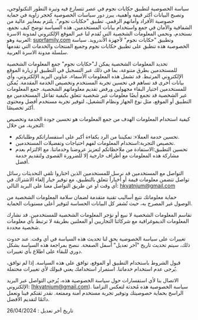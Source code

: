 سياسة الخصوصية لتطبيق حكايات نجوم
في عصر تتسارع فيه وتيرة التطور التكنولوجي، وتصبح البيانات أكثر قيمة وأهمية، يبرز دور سياسات الخصوصية كحجر زاوية في حماية خصوصية الأفراد وأمانهم الرقمي. تطبيق "حكايات نجوم"، يلتزم بمعايير عالية من الشفافية والأمان في جمع واستخدام بيانات المستخدمين. هذه السياسة توضح كيف نجمع، نستخدم، ونحمي المعلومات الشخصية التي تُقدم لنا عبر الموقع الإلكتروني لمدونة الاسرة العربية وهو: [suprfamily.com](https://www.suprfamily.com/) وتطبيق "حكايات نجوم" لأجهزة الأندرويد.
سياسة الخصوصية هذه تنطبق على تطبيق حكايات نجوم وجميع المنتجات والخدمات التي تقدمها سلسلة مدونة الاسرة العربية.

 تحديد المعلومات الشخصية
يمكن لـ"حكايات نجوم" جمع المعلومات الشخصية للمستخدمين بطرق متنوعة، بما في ذلك عبر التسجيل في التطبيق أو زيارة الموقع الإلكتروني المرتبط. قد تشمل هذه المعلومات الأسماء، عناوين البريد الإلكتروني، وأي بيانات أخرى قد تساهم في تحسين تجربة المستخدم وتخصيص الخدمة المقدمة. يُمكن للمستخدمين اختيار البقاء مجهولين ورفض تقديم معلوماتهم الشخصية.
 جمع المعلومات غير الشخصية
قد نجمع أيضًا معلومات غير شخصية تتعلق بكيفية تفاعل المستخدمين مع التطبيق أو الموقع، مثل نوع الجهاز ونظام التشغيل، لتوفير تجربة مستخدم أفضل ومحتوى أكثر تخصيصًا.

 كيفية استخدام المعلومات
الهدف من جمع المعلومات هو تحسين جودة الخدمة وتخصيص التجربة، من خلال:
- تحسين خدمة العملاء: تمكيننا من الرد بكفاءة أكبر على استفساراتكم وطلباتكم.
- تخصيص التجربة:استخدام المعلومات لفهم احتياجات وتفضيلات المستخدمين.
- تحسين التطبيق:الاستفادة من ملاحظاتكم لتعزيز عروضنا وخدماتنا.
مع الالتزام بعدم مشاركة هذه المعلومات مع أطراف خارجية إلا للضرورة القصوى ولتقديم خدمة أفضل.

 التواصل مع المستخدمين
قد نرسل للمستخدمين الذين اختاروا تلقي التحديثات رسائل تواصل تتضمن معلومات قيمة أو أخباراً تتعلق بالتطبيق، مع توفير خيار إلغاء الاشتراك في أي وقت او عن طريق التواصل معنا على البريد التالي: hkyatnjum@gmail.com

 حماية معلوماتك
نتبع أساليب تقنية متقدمة لضمان سلامة المعلومات الشخصية من الوصول غير المصرح به، حيث تُشفر كل البيانات الحساسة لتوفير أعلى مستويات الحماية.

 تقاسم المعلومات الشخصية
لا نبيع أو نؤجر المعلومات الشخصية للمستخدمين. قد نشارك المعلومات الديموغرافية مع شركائنا التجاريين أو المعلنين بطريقة لا ترتبط بأي معلومات شخصية محددة.

 تغييرات على سياسة الخصوصية
يحق لنا تحديث هذه السياسة في أي وقت. عند حدوث ذلك، سيتم تحديث تاريخ "آخر تعديل" أسفل الصفحة. ننصح بمراجعة هذه السياسة بشكل دوري للبقاء على اطلاع بأي تغييرات.

 قبول الشروط
باستخدام التطبيق أو الموقع، توافق على هذه السياسة. إذا لم توافق، يُرجى عدم استخدام خدماتنا. استمرار استخدامك يعني قبولك لأي تغييرات محتملة.

 الاتصال بنا
لأي استفسارات حول سياسة الخصوصية هذه، يُرجى التواصل عبر البريد الإلكتروني: [hkyatnjum@gmail.com).
سياسة الخصوصية هذه مُحدثة لتعكس التزامنا الراسخ بحماية خصوصيتك وتوفير تجربة مستخدم آمنة وممتعة. نقدر ثقتكم فينا ونعمل دائمًا لتقديم الأفضل.

تاريخ أخر تعديل : 26/04/2024
